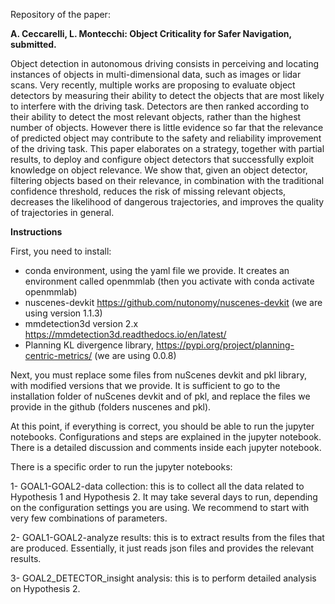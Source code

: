 Repository of the paper:

**A. Ceccarelli, L. Montecchi: Object Criticality for Safer Navigation, submitted.**

Object detection in autonomous driving consists in perceiving and locating instances of objects in multi-dimensional data, such as images or lidar scans. Very recently, multiple works are proposing to evaluate object detectors by measuring their ability to detect the objects that are most likely to interfere with the driving task. Detectors are then ranked according to their ability to detect the most relevant objects, rather than the highest number of objects. However there is little evidence so far that the relevance of predicted object may contribute to the safety and reliability improvement  of the driving task. This paper elaborates on a strategy, together with partial results, to deploy and configure object detectors that successfully exploit knowledge on object relevance. We show that, given an object detector, filtering objects based on their relevance, in combination with the traditional confidence threshold, reduces the risk of missing relevant objects, decreases the likelihood of dangerous trajectories, and improves the quality of trajectories in general.

**Instructions**

First, you need to install:

- conda environment, using the yaml file we provide. It creates an environment called openmmlab (then you activate with conda activate openmmlab)
- nuscenes-devkit https://github.com/nutonomy/nuscenes-devkit (we are using version 1.1.3)
- mmdetection3d version 2.x https://mmdetection3d.readthedocs.io/en/latest/
- Planning KL divergence library, https://pypi.org/project/planning-centric-metrics/ (we are using  0.0.8)


Next, you must replace some files from nuScenes devkit and pkl library, with modified versions that we provide. 
It is sufficient to go to the installation folder of nuScenes devkit and of pkl, and replace the files we provide in the github (folders nuscenes and pkl).

At this point, if everything is correct, you should be able to run the jupyter notebooks. Configurations and steps are explained in the jupyter notebook. There is a detailed discussion and comments inside each jupyter notebook.

There is a specific order to run the jupyter notebooks:

1- GOAL1-GOAL2-data collection: this is to collect all the data related to Hypothesis 1 and Hypothesis 2. It may take several days to run, depending on the configuration settings you are using. We recommend to start with very few combinations of parameters.

2- GOAL1-GOAL2-analyze results: this is to extract results from the files that are produced. Essentially, it just reads json files and provides the relevant results.

3- GOAL2_DETECTOR_insight analysis: this is to perform detailed analysis on Hypothesis 2.

